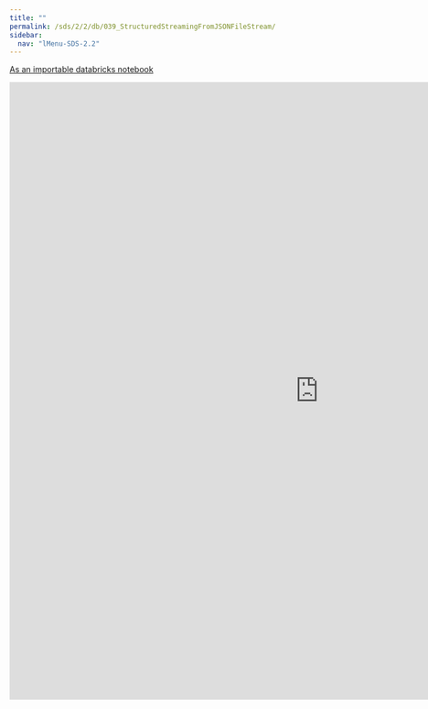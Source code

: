 ```yaml
---
title: ""
permalink: /sds/2/2/db/039_StructuredStreamingFromJSONFileStream/
sidebar:
  nav: "lMenu-SDS-2.2"
---
```


[As an importable databricks notebook](https://lamastex.github.io/scalable-data-science/sds/2/2/db/039_StructuredStreamingFromJSONFileStream.html)

<iframe src="https://lamastex.github.io/scalable-data-science/sds/2/2/db/039_StructuredStreamingFromJSONFileStream" width="1080" height="1080" frameborder="0"></iframe>
